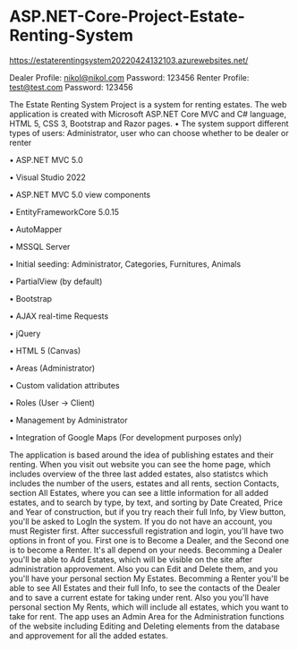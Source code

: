 # ASP.NET-Core-Project-Estate-Renting-System

https://estaterentingsystem20220424132103.azurewebsites.net/

Dealer Profile: nikol@nikol.com Password: 123456
Renter Profile: test@test.com Password: 123456

The Estate Renting System Project is a system for renting estates. The web application is created with Microsoft ASP.NET Core MVC and C# language, HTML 5, CSS 3, Bootstrap and Razor pages.
•   The system support different types of users: Administrator, user who can choose whether to be dealer or renter

•   ASP.NET MVC 5.0

•   Visual Studio 2022

•   ASP.NET MVC 5.0 view components

•   EntityFrameworkCore 5.0.15

•   AutoMapper

•   MSSQL Server

•   Initial seeding: Administrator, Categories, Furnitures, Animals

•   PartialView (by default)

•   Bootstrap

•   AJAX real-time Requests

•   jQuery

•   HTML 5 (Canvas) 

•   Areas (Administrator)

•   Custom validation attributes

•   Roles (User -> Client)

•   Management by Administrator

•   Integration of Google Maps (For development purposes only)

The application is based around the idea of publishing estates and  their renting. When you visit out website you can see the home page, which includes overview of the three last added estates, also statistcs which includes the number of the users, estates and all rents, section Contacts, section All Estates, where you can see a little information for all added estates, and to search by type, by text, and sorting by Date Created, Price and Year of construction, but if you try reach their full Info, by View button, you'll be asked to LogIn the system. If you do not have an account, you must Register first. After successfull registration and login, you'll have two options in front of you. First one is to Become a Dealer, and the Second one is to become a Renter. It's all depend on your needs. Becomming a Dealer you'll be able to Add Estates, which will be visible on the site after administration approvement. Also you can Edit and Delete them, and you you'll have your personal section My Estates. Becomming a Renter you'll be able to see All Estates and their full Info, to see the contacts of the Dealer and to save a current estate for taking under rent. Also you you'll have personal section My Rents, which will include all estates, which you want to take for rent. 
The app uses an Admin Area for the Administration functions of the website including Editing and Deleting elements from the database and approvement for all the added estates.


